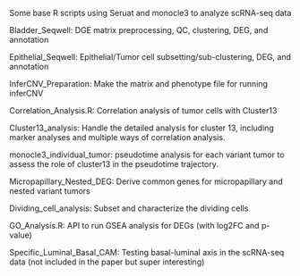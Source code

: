 Some base R scripts using Seruat and monocle3 to analyze scRNA-seq data

Bladder_Seqwell: DGE matrix preprocessing, QC, clustering, DEG, and annotation

Epithelial_Seqwell: Epithelial/Tumor cell subsetting/sub-clustering, DEG, and annotation

InferCNV_Preparation: Make the matrix and phenotype file for running inferCNV

Correlation_Analysis.R: Correlation analysis of tumor cells with Cluster13

Cluster13_analysis: Handle the detailed analysis for cluster 13, including marker analyses and multiple ways of correlation analysis. 

monocle3_individual_tumor: pseudotime analysis for each variant tumor to assess the role of cluster13 in the pseudotime trajectory. 

Micropapillary_Nested_DEG: Derive common genes for micropapillary and nested variant tumors

Dividing_cell_analysis: Subset and characterize the dividing cells

GO_Analysis.R: API to run GSEA analysis for DEGs (with log2FC and p-value)

Specific_Luminal_Basal_CAM: Testing basal-luminal axis in the scRNA-seq data (not included in the paper but super interesting)
